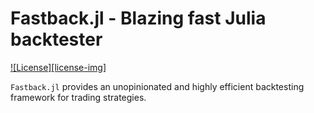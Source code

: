 # Fastback.jl - Blazing fast Julia backtester

[![License][license-img]](LICENSE)

`Fastback.jl` provides an unopinionated and highly efficient backtesting framework for trading strategies.
